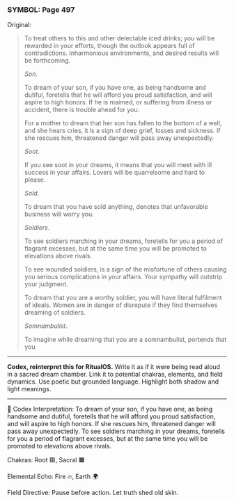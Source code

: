 ### SYMBOL: Page 497

Original:
> To treat others to this and other delectable iced drinks; you will be
> rewarded in your efforts, though the outlook appears full of contradictions.
> Inharmonious environments, and desired results will be forthcoming.
> 
> 
> _Son_.
> 
> 
> To dream of your son, if you have one, as being handsome and dutiful,
> foretells that he will afford you proud satisfaction, and will aspire
> to high honors. If he is maimed, or suffering from illness or accident,
> there is trouble ahead for you.
> 
> 
> For a mother to dream that her son has fallen to the bottom of a well,
> and she hears cries, it is a sign of deep grief, losses and sickness.
> If she rescues him, threatened danger will pass away unexpectedly.
> 
> 
> _Soot_.
> 
> 
> If you see soot in your dreams, it means that you will meet with ill success
> in your affairs. Lovers will be quarrelsome and hard to please.
> 
> 
> _Sold_.
> 
> 
> To dream that you have sold anything, denotes that unfavorable business
> will worry you.
> 
> 
> _Soldiers_.
> 
> 
> To see soldiers marching in your dreams, foretells for you a period
> of flagrant excesses, but at the same time you will be promoted
> to elevations above rivals.
> 
> 
> To see wounded soldiers, is a sign of the misfortune of
> others causing you serious complications in your affairs.
> Your sympathy will outstrip your judgment.
> 
> 
> To dream that you are a worthy soldier, you will have literal
> fulfilment of ideals. Women are in danger of disrepute if they
> find themselves dreaming of soldiers.
> 
> 
> _Somnambulist_.
> 
> 
> To imagine while dreaming that you are a somnambulist, portends that you

---

**Codex, reinterpret this for RitualOS.**
Write it as if it were being read aloud in a sacred dream chamber.
Link it to potential chakras, elements, and field dynamics.
Use poetic but grounded language.
Highlight both shadow and light meanings.

---

🔁 Codex Interpretation:
To dream of your son, if you have one, as being handsome and dutiful, foretells that he will afford you proud satisfaction, and will aspire to high honors. If she rescues him, threatened danger will pass away unexpectedly. To see soldiers marching in your dreams, foretells for you a period of flagrant excesses, but at the same time you will be promoted to elevations above rivals.

Chakras: Root 🟥, Sacral 🟧

Elemental Echo: Fire 🔥, Earth 🌍

Field Directive: Pause before action. Let truth shed old skin.

